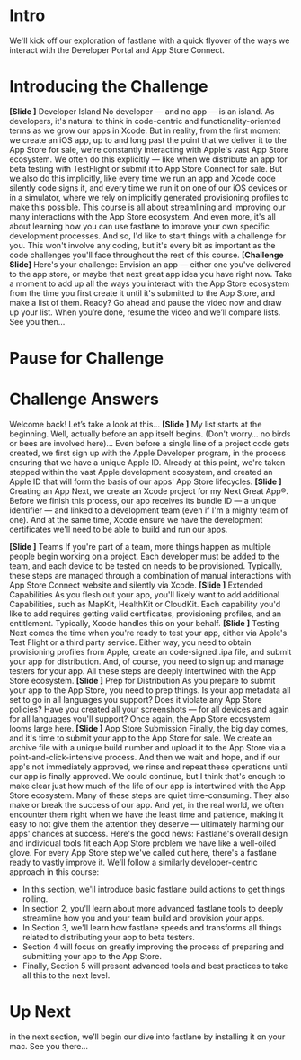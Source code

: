 # Intro
We'll kick off our exploration of fastlane with a quick flyover of the ways we interact with the Developer Portal and App Store Connect.
# Introducing the Challenge
**[Slide ]** Developer Island
No developer — and no app — is an island. As developers, it's natural to think in code-centric and functionality-oriented terms as we grow our apps in Xcode. But in reality, from the first moment we create an iOS app, up to and long past the point that we deliver it to the App Store for sale, we're constantly interacting with Apple's vast App Store ecosystem. 
We often do this explicitly — like when we distribute an app for beta testing with TestFlight or submit it to App Store Connect for sale. But we also do this implicitly, like every time we run an app and Xcode code silently code signs it, and every time we run it on one of our iOS devices or in a simulator, where we rely on implicitly generated provisioning profiles to make this possible.
This course is all about streamlining and improving our many interactions with the App Store ecosystem. And even more, it's all about learning how you can use fastlane to improve your own specific development processes.
And so, I'd like to start things with a challenge for you. This won't involve any coding, but it's every bit as important as the code challenges you'll face throughout the rest of this course.
**[Challenge Slide]**
Here's your challenge: Envision an app — either one you've delivered to the app store, or maybe that next great app idea you have right now. Take a moment to add up all the ways you interact with the App Store ecosystem from the time you first create it until it's submitted to the App Store, and make a list of them. 
Ready? Go ahead and pause the video now and draw up your list. When you’re done, resume the video and we’ll compare lists. See you then…
# Pause for Challenge
# Challenge Answers
Welcome back! Let’s take a look at this…
**[Slide ]** 
My list starts at the beginning. Well, actually before an app itself begins. (Don't worry… no birds or bees are involved here)…
Even before a single line of a project code gets created, we first sign up with the Apple Developer program, in the process ensuring that we have a unique Apple ID. Already at this point, we're taken stepped within the vast Apple development ecosystem, and created an Apple ID that will form the basis of our apps' App Store lifecycles.
**[Slide ]** Creating an App
Next, we create an Xcode project for my Next Great App®. Before we finish this process, our app receives its bundle ID — a unique identifier — and linked to a development team (even if I'm a mighty team of one). And at the same time, Xcode ensure we have the development certificates we'll need to be able to build and run our apps.





 **[Slide ]** Teams
If you're part of a team, more things happen as multiple people begin working on a project. Each developer must be added to the team, and each device to be tested on needs to be provisioned. Typically, these steps are managed through a combination of manual interactions with App Store Connect website and silently via Xcode. 
**[Slide ]** Extended Capabilities
As you flesh out your app, you'll likely want to add additional Capabilities, such as MapKit, HealthKit or CloudKit. Each capability you'd like to add requires getting valid certificates, provisioning profiles, and an entitlement. Typically, Xcode handles this on your behalf.
**[Slide ]** Testing
Next comes the time when you're ready to test your app, either via Apple's Test Flight or a third party service. Either way, you need to obtain provisioning profiles from Apple, create an code-signed .ipa file, and submit your app for distribution. And, of course, you need to sign up and manage testers for your app. All these steps are deeply intertwined with the App Store ecosystem.
**[Slide ]** Prep for Distribution
As you prepare to submit your app to the App Store, you need to prep things. Is your app metadata all set to go in all languages you support? Does it violate any App Store policies? Have you created all your screenshots — for all devices and again for all languages you'll support? Once again, the App Store ecosystem looms large here.
**[Slide ]** App Store Submission
Finally, the big day comes, and it's time to submit your app to the App Store for sale. We create an archive file with a unique build number and upload it to the App Store via a point-and-click-intensive process. And then we wait and hope, and if our app's not immediately approved, we rinse and repeat these operations until our app is finally approved.
We could continue, but I think that's enough to make clear just how much of the life of our app is intertwined with the App Store ecosystem. 
Many of these steps are quiet time-consuming. They also make or break the success of our app. And yet, in the real world, we often encounter them right when we have the least time and patience, making it easy to not give them the attention they deserve — ultimately harming our apps' chances at success.
Here's the good news: Fastlane's overall design and individual tools fit each App Store problem we have like a well-oiled glove. For every App Store step we've called out here, there's a fastlane ready to vastly improve it.
We'll follow a similarly developer-centric approach in this course:
- In this section, we'll introduce basic fastlane build actions to get things rolling.
- In section 2, you'll learn about more advanced fastlane tools to deeply streamline how you and your team build and provision your apps.
- In Section 3, we'll learn how fastlane speeds and transforms all things related to distributing your app to beta testers.
- Section 4 will focus on greatly improving the process of preparing and submitting your app to the App Store.
- Finally, Section 5 will present advanced tools and best practices to take all this to the next level.
# Up Next
in the next section, we’ll begin our dive into fastlane by installing it on your mac. See you there…